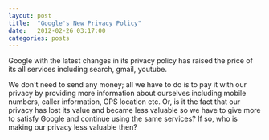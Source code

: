 ```yaml
---
layout: post
title:  "Google's New Privacy Policy"
date:   2012-02-26 03:17:00
categories: posts
---
```

Google with the latest changes in its privacy policy has raised the price of its all services including search, gmail, youtube. 

We don't need to send any money; all we have to do is to pay it with our privacy by providing more information about ourselves including mobile numbers, caller information, GPS location etc. Or, is it the fact that our privacy has lost its value and became less valuable so we have to give more to satisfy Google and continue using the same services? If so, who is making our privacy less valuable then?